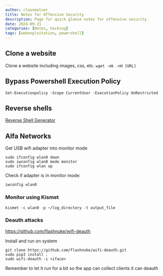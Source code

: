 ```yaml
---
author: clausmalver
title: Notes for Offensive Security
description: Page for quick glance notes for offensive security.
date: 2024-09-21
categories: [Notes, hacking]
tags: [webexploitation, powershell]
---
```

## Clone a website

Clone a website including images, css, etc.
`wget -mk -nH [URL]`

## Bypass Powershell Execution Policy
`Set-Executionpolicy -Scope CurrentUser -ExecutionPolicy UnRestricted`

## Reverse shells
[Reverse Shell Generator](https://www.revshells.com/)

## Alfa Networks

Get USB wifi adapter into monitor mode

```
sudo ifconfig wlan0 down
sudo iwconfig wlan0 mode monitor
sudo ifconfig wlan up
```
Check if adapter is in monitor mode:

`iwconfig wlan0`

### Monitor using Kismet

`kismet -c wlan0 -p ~/log_directory -t output_file`

### Deauth attacks

https://github.com/flashnuke/wifi-deauth

Install and run on system
```
git clone https://github.com/flashnuke/wifi-deauth.git
sudo pip3 install .
sudo wifi-deauth -i <iface>
```

Remember to let it run for a bit so the app can collect clients it can deauth

